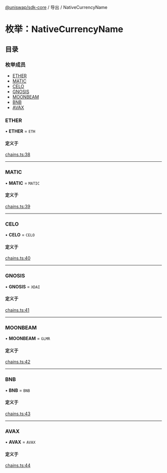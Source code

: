 [@uniswap/sdk-core](../README.md) / 导出 / NativeCurrencyName

# 枚举：NativeCurrencyName

## 目录

### 枚举成员

- [ETHER](NativeCurrencyName.md#ether)
- [MATIC](NativeCurrencyName.md#matic)
- [CELO](NativeCurrencyName.md#celo)
- [GNOSIS](NativeCurrencyName.md#gnosis)
- [MOONBEAM](NativeCurrencyName.md#moonbeam)
- [BNB](NativeCurrencyName.md#bnb)
- [AVAX](NativeCurrencyName.md#avax)

### ETHER

• **ETHER** = ``ETH``

#### 定义于

[chains.ts:38](https://github.com/Uniswap/sdk-core/blob/main/src/chains.ts#L38)

___

### MATIC

• **MATIC** = ``MATIC``

#### 定义于

[chains.ts:39](https://github.com/Uniswap/sdk-core/blob/main/src/chains.ts#L39)

___

### CELO

• **CELO** = ``CELO``

#### 定义于

[chains.ts:40](https://github.com/Uniswap/sdk-core/blob/main/src/chains.ts#L40)

___

### GNOSIS

• **GNOSIS** = ``XDAI``

#### 定义于

[chains.ts:41](https://github.com/Uniswap/sdk-core/blob/main/src/chains.ts#L41)

___

### MOONBEAM

• **MOONBEAM** = ``GLMR``

#### 定义于

[chains.ts:42](https://github.com/Uniswap/sdk-core/blob/main/src/chains.ts#L42)

___

### BNB

• **BNB** = ``BNB``

#### 定义于

[chains.ts:43](https://github.com/Uniswap/sdk-core/blob/main/src/chains.ts#L43)

___

### AVAX

• **AVAX** = ``AVAX``

#### 定义于

[chains.ts:44](https://github.com/Uniswap/sdk-core/blob/main/src/chains.ts#L44)